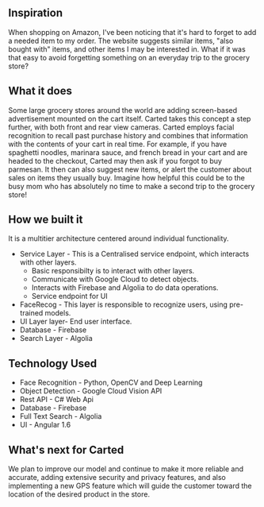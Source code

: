 ## Inspiration
When shopping on Amazon, I've been noticing that it's hard to forget to add a needed item to my order. The website suggests similar items, "also bought with" items, and other items I may be interested in. What if it was that easy to avoid forgetting something on an everyday trip to the grocery store?

## What it does
Some large grocery stores around the world are adding screen-based advertisement mounted on the cart itself. Carted takes this concept a step further, with both front and rear view cameras. Carted employs facial recognition to recall past purchase history and combines that information with the contents of your cart in real time. For example, if you have spaghetti noodles, marinara sauce, and french bread in your cart and are headed to the checkout, Carted may then ask if you forgot to buy parmesan. It then can also suggest new items, or alert the customer about sales on items they usually buy. Imagine how helpful this could be to the busy mom who has absolutely no time to make a second trip to the grocery store!

## How we built it
It is a multitier architecture centered around individual functionality. 
  - Service Layer - This is a Centralised service endpoint, which interacts with other layers. 
    - Basic responsibilty is to interact with other layers.
    - Communicate with Google Cloud to detect objects.
    - Interacts with Firebase and Algolia to do data operations.
    - Service endpoint for UI
  - FaceRecog - This layer is responsible to recognize users, using pre-trained models. 
  - UI Layer layer- End user interface.
  - Database  - Firebase
  - Search Layer - Algolia
## Technology Used
 - Face Recognition - Python, OpenCV and Deep Learning
 - Object Detection - Google Cloud Vision API
 - Rest API - C# Web Api
 - Database - Firebase
 - Full Text Search - Algolia
 - UI - Angular 1.6

## What's next for Carted
We plan to improve our model and continue to make it more reliable and accurate, 
adding extensive security and privacy features, and also implementing a new GPS 
feature which will guide the customer toward the location of the desired product in the store. 
